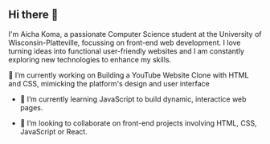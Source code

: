 ## Hi there 👋

I'm Aicha Koma, a passionate Computer Science student at the University of Wisconsin-Platteville, focussing on front-end web development. I love turning ideas into functional user-friendly websites and I am constantly exploring new technologies to enhance my skills.

🔭 I’m currently working on Building a YouTube Website Clone with HTML and CSS, mimicking the platform's design and user interface

- 🌱 I’m currently learning JavaScript to build dynamic, interactice web pages.
  
- 👯 I’m looking to collaborate on front-end projects involving HTML, CSS, JavaScript or React.



